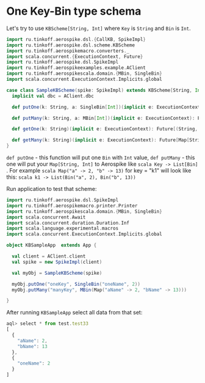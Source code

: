 # One Key-Bin type schema

Let's try to use `KBScheme[String, Int]` where `Key` is `String` and `Bin` is `Int`.
```scala
import ru.tinkoff.aerospike.dsl.{CallKB, SpikeImpl}
import ru.tinkoff.aerospike.dsl.scheme.KBScheme
import ru.tinkoff.aerospikemacro.converters._
import scala.concurrent.{ExecutionContext, Future}
import ru.tinkoff.aerospike.dsl.SpikeImpl
import ru.tinkoff.aerospikeexamples.example.AClient
import ru.tinkoff.aerospikescala.domain.{MBin, SingleBin}
import scala.concurrent.ExecutionContext.Implicits.global

case class SampleKBScheme(spike: SpikeImpl) extends KBScheme[String, Int] {
  implicit val dbc = AClient.dbc

  def putOne(k: String, a: SingleBin[Int])(implicit e: ExecutionContext): Future[Unit] = spike.callKB[String, Int](CallKB.Put, k, a)

  def putMany(k: String, a: MBin[Int])(implicit e: ExecutionContext): Future[Unit] = spike.callKB[String, Int](CallKB.Put, k, a)

  def getOne(k: String)(implicit e: ExecutionContext): Future[(String, Option[Int])] = spike.getByKey[String, Int](k, Nil).map(_._1.head)

  def getMany(k: String)(implicit e: ExecutionContext): Future[Map[String, Option[Int]]] = spike.getByKey[String, Int](k, Nil).map(_._1)
}
```
`def putOne` - this function will put one `Bin` with `Int` value,
`def putMany` - this one will put your `Map[String, Int]` to Aerospike like ```scala Key -> List[Bin] ```.
For example ```scala Map("a" -> 2, "b" -> 13)``` for key = "k1" will look like this: 
```scala k1 -> List(Bin("a", 2), Bin("b", 13)) ```

Run application to test that scheme:
```scala
import ru.tinkoff.aerospike.dsl.SpikeImpl
import ru.tinkoff.aerospikemacro.printer.Printer
import ru.tinkoff.aerospikescala.domain.{MBin, SingleBin}
import scala.concurrent.Await
import scala.concurrent.duration.Duration.Inf
import scala.language.experimental.macros
import scala.concurrent.ExecutionContext.Implicits.global

object KBSampleApp  extends App {

  val client = AClient.client
  val spike = new SpikeImpl(client)

  val myObj = SampleKBScheme(spike)

  myObj.putOne("oneKey", SingleBin("oneName", 2))
  myObj.putMany("manyKey", MBin(Map("aName" -> 2, "bName" -> 13)))

}
```
After running `KBSampleApp` select all data from that set:
```js
aql> select * from test.test33
[
  {
    "aName": 2,
    "bName": 13
  },
  {
    "oneName": 2
  }
]
```
